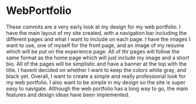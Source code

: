 # WebPortfolio

These commits are a very early look at my design for my web portfolio. I have the main layout of my site created, with a navigation bar including the different pages and what I want to include on each page.  I have the images I want to use, one of myself for the front page, and an image of my resume which will be put on the experience page. All of thr pages will follow the same format as the home page which will just include my image and a short bio.  All of the pages will be simplistic and have a banner at the top with the title.  I havent decided on whether I want to keep the colors white gray, and black yet.  Overall, I want to create a simple and really professional look for my web portfolio.  I also want to be simple in my design so the site is super easy to navigate. Although the web portfolio has a long way to go, the main features and design ideas have been implemented.
